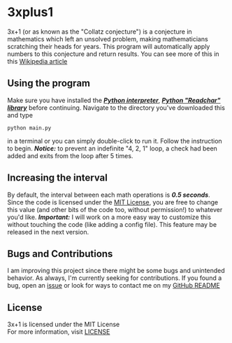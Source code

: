 # 3xplus1
3x+1 (or as known as the "Collatz conjecture") is a conjecture in mathematics which left an unsolved problem, making mathematicians scratching their heads for years. This program will automatically apply numbers to this conjecture and return results.
You can see more of this in this [Wikipedia article](https://en.wikipedia.org/wiki/Collatz_conjecture)
## Using the program
Make sure you have installed the ***[Python interpreter](https://python.org)***, ***[Python "Readchar" library](https://pypi.org/project/readchar)*** before continuing.
Navigate to the directory you've downloaded this and type
```
python main.py
```
in a terminal or you can simply double-click to run it. Follow the instruction to begin.
***Notice:*** to prevent an indefinite "4, 2, 1" loop, a check had been added and exits from the loop after 5 times.
## Increasing the interval
By default, the interval between each math operations is ***0.5 seconds***. Since the code is licensed under the [MIT License](https://github.com/tlegx/3xplus1/blob/master/LICENSE), you are free to change this value (and other bits of the code too, without permission!) to whatever you'd like.
***Important:*** I will work on a more easy way to customize this without touching the code (like adding a config file). This feature may be released in the next version.
## Bugs and Contributions
I am improving this project since there might be some bugs and unintended behavior. As always, I'm currently seeking for contributions. If you found a bug, open an [issue](https://github.com/tlegx/3xplus1/issues) or look for ways to contact me on my [GitHub README](https://github.com/tlegx)
## License
3x+1 is licensed under the MIT License</br>
For more information, visit [LICENSE](https://github.com/tlegx/3xplus1/blob/master/LICENSE)
